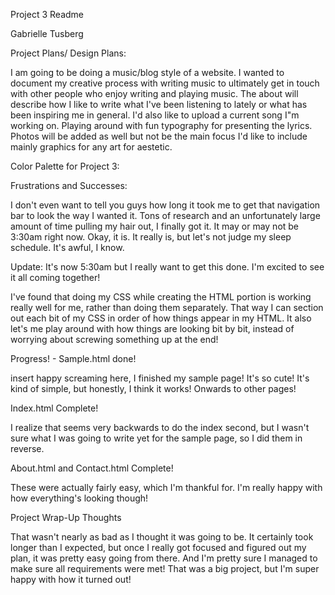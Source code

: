 Project 3 Readme

Gabrielle Tusberg

Project Plans/ Design Plans:

I am going to be doing a music/blog style of a website. I wanted to document my creative process with writing music to ultimately get in touch with other people who enjoy writing and playing music. The about will describe how I like to write what I've been listening to lately or what has been inspiring me in general. I'd also like to upload a current song I"m working on. Playing around with fun typography for presenting the lyrics. Photos will be added as well but not be the main focus I'd like to include mainly graphics for any art for aestetic.

Color Palette for Project 3:



Frustrations and Successes:

I don't even want to tell you guys how long it took me to get that navigation bar to look the way I wanted it. Tons of research and an unfortunately large amount of time pulling my hair out, I finally got it. It may or may not be 3:30am right now. Okay, it is. It really is, but let's not judge my sleep schedule. It's awful, I know.

Update: It's now 5:30am but I really want to get this done. I'm excited to see it all coming together!

I've found that doing my CSS while creating the HTML portion is working really well for me, rather than doing them separately. That way I can section out each bit of my CSS in order of how things appear in my HTML. It also let's me play around with how things are looking bit by bit, instead of worrying about screwing something up at the end!

Progress! - Sample.html done!

insert happy screaming here, I finished my sample page! It's so cute! It's kind of simple, but honestly, I think it works! Onwards to other pages!

Index.html Complete!

I realize that seems very backwards to do the index second, but I wasn't sure what I was going to write yet for the sample page, so I did them in reverse.

About.html and Contact.html Complete!

These were actually fairly easy, which I'm thankful for. I'm really happy with how everything's looking though!

Project Wrap-Up Thoughts

That wasn't nearly as bad as I thought it was going to be. It certainly took longer than I expected, but once I really got focused and figured out my plan, it was pretty easy going from there. And I'm pretty sure I managed to make sure all requirements were met! That was a big project, but I'm super happy with how it turned out!
